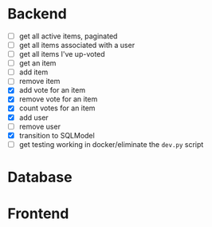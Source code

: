 
# Backend
- [ ] get all active items, paginated
- [ ] get all items associated with a user
- [ ] get all items I've up-voted
- [ ] get an item
- [ ] add item
- [ ] remove item 
- [X] add vote for an item
- [X] remove vote for an item
- [X] count votes for an item
- [X] add user
- [ ] remove user
- [X] transition to SQLModel
- [ ] get testing working in docker/eliminate the `dev.py` script

# Database

# Frontend